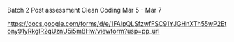 Batch 2 Post assessment Clean Coding Mar 5 - Mar 7
 
 https://docs.google.com/forms/d/e/1FAIpQLSfzwfFSC91YJGHnXTh55wP2Etony91yRkglR2qUznU5i5m8Hw/viewform?usp=pp_url
